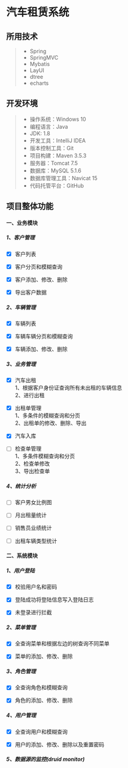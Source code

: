 # 汽车租赁系统

## 所用技术

> * Spring
> * SpringMVC
> * Mybatis
> * LayUI
> * dtree
> * echarts

## 开发环境

> * 操作系统：Windows 10
> * 编程语言：Java
> * JDK: 1.8 
> * 开发工具：IntelliJ IDEA
> * 版本控制工具：Git
> * 项目构建：Maven 3.5.3
> * 服务器：Tomcat 7.5
> * 数据库：MySQL 5.1.6
> * 数据库管理工具：Navicat 15
> * 代码托管平台：GitHub

## 项目整体功能

#### 一、业务模块
##### 1、客户管理
- [x]  客户列表                                            

- [x]  客户分页和模糊查询

- [x]  客户添加、修改、删除

- [x]  导出客户数据

##### 2、车辆管理
- [x]  车辆列表

- [x]  车辆车辆分页和模糊查询

- [x]  车辆添加、修改、删除

##### 3、业务管理
- [x]  汽车出租  
  1、根据客户身份证查询所有未出租的车辆信息  
  2、进行出租

- [x]  出租单管理  
  1、多条件的模糊查询和分页  
  2、出租单的修改、删除、导出

- [x]  汽车入库

- [ ]  检查单管理  
  1、多条件模糊查询和分页  
  2、检查单修改  
  3、导出检查单

##### 4、统计分析
- [ ]  客户男女比例图

- [ ]  月出租量统计

- [ ]  销售员业绩统计

- [ ]  出租车辆类型统计

#### 二、系统模块
##### 1、用户登陆
- [x]  校验用户名和密码

- [x]  登陆成功将登陆信息写入登陆日志

- [x]  未登录进行拦截

##### 2、菜单管理
- [x]  全查询菜单和根据左边的树查询不同菜单

- [x]  菜单的添加、修改、删除

##### 3、角色管理
- [x]  全查询角色和模糊查询

- [x]  角色的添加、修改、删除

##### 4、用户管理
- [x]  全查询用户和模糊查询

- [x]  用户的添加、修改、删除以及重置密码

##### 5、数据源的监控(druid monitor)